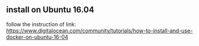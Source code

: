 ## install on Ubuntu 16.04
follow the instruction of link: <br>
https://www.digitalocean.com/community/tutorials/how-to-install-and-use-docker-on-ubuntu-16-04

